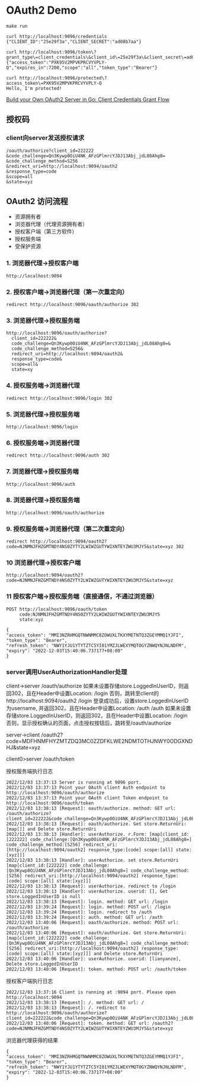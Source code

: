 # OAuth2 Demo

```
make run
```

```
curl http://localhost:9096/credentials
{"CLIENT_ID":"25e29f3a","CLIENT_SECRET":"ad08b7aa"}
```

```
curl http://localhost:9096/token\?grant_type\=client_credentials\&client_id\=25e29f3a\&client_secret\=ad08b7aa\&scope\=all
{"access_token":"PXK95V2MPVKPRCVYVPLY-Q","expires_in":7200,"scope":"all","token_type":"Bearer"}
```

```
curl http://localhost:9096/protected\?access_token\=PXK95V2MPVKPRCVYVPLY-Q
Hello, I'm protected!
```


[Build your Own OAuth2 Server in Go: Client Credentials Grant Flow](https://medium.com/@cyantarek/build-your-own-oauth2-server-in-go-7d0f660732c3)




## 授权码

### client向server发送授权请求

```
/oauth/authorize?client_id=222222
&code_challenge=Qn3Kywp0OiU4NK_AFzGPlmrcYJDJ13Abj_jdL08Ahg8=
&code_challenge_method=S256
&redirect_uri=http://localhost:9094/oauth2
&response_type=code
&scope=all
&state=xyz
```


## OAuth2 访问流程

* 资源拥有者
* 浏览器代理（代理资源拥有者）
* 授权客户端（第三方软件）
* 授权服务端
* 受保护资源

### 1. 浏览器代理->授权客户端

```
http://localhost:9094
```

### 2. 授权客户端->浏览器代理（第一次重定向）

```
redirect http://localhost:9096/oauth/authorize 302
```

### 3. 浏览器代理->授权服务端

```
http://localhost:9096/oauth/authorize?
  client_id=222222&
  code_challenge=Qn3Kywp0OiU4NK_AFzGPlmrcYJDJ13Abj_jdL08Ahg8=&
  code_challenge_method=S256&
  redirect_uri=http://localhost:9094/oauth2&
  response_type=code&
  scope=all&
  state=xy
```

### 4. 授权服务端->浏览器代理
```
redirect http://localhost:9096/login 302
```

### 5. 浏览器代理->授权服务端
```
http://localhost:9096/login
```

### 6. 授权服务端->浏览器代理
```
redirect http://localhost:9096/auth 302
```

### 7. 浏览器代理->授权服务端
```
http://localhost:9096/auth
```

### 8. 浏览器代理->授权服务端
```
http://localhost:9096/oauth/authorize
```

### 9. 授权服务端->浏览器代理（第二次重定向）
```
redirect http://localhost:9094/oauth2?code=NJNMNJFHZGMTNDY4NS0ZYTY2LWIWZGUTYWIXNTEYZWU3MJY5&state=xyz 302
```

### 10 浏览器代理->授权客户端
```
http://localhost:9094/oauth2?code=NJNMNJFHZGMTNDY4NS0ZYTY2LWIWZGUTYWIXNTEYZWU3MJY5&state=xyz
```

### 11 授权客户端->授权服务端（直接通信，不通过浏览器）
```
POST http://localhost:9096/oauth/token
     code:NJNMNJFHZGMTNDY4NS0ZYTY2LWIWZGUTYWIXNTEYZWU3MJY5
     state:xyz
```

```
{
"access_token": "MMI3NZRHMGQTNWNMMC0ZOWUXLTKXYMETNTQ3ZGEYMMQ1YJFI",
"token_type": "Bearer",
"refresh_token": "NWY1YJU1YTYTZTC5YI01YMZJLWEXYMQTOGYZNWQYNJNLNDFM",
"expiry": "2022-12-03T15:40:06.737177+08:00"
}
```


### server调用UserAuthorizationHandler处理
client->server
/oauth/authorize 如果未设置存储store.LoggedInUserID，则返回302，且在Header中设置Location: /login
                 否则，跳转至client的http://localhost:9094/oauth2
/login 登录成功后，设置store.LoggedInUserID为username, 并返回302，且在Header中设置Location: /auth
/auth 如果未设置存储store.LoggedInUserID，则返回302，且在Header中设置Location: /login
      否则，显示授权确认的页面，点击授权按钮后，跳转至/oauth/authorize

server->client
/oauth2?code=MDFHNMFHYZMTZDQ3MC0ZZDFKLWE2NDMTOTHJNWY0ODGXNDHJ&state=xyz

client0>server
/oauth/token


授权服务端执行日志
```
2022/12/03 13:37:13 Server is running at 9096 port.
2022/12/03 13:37:13 Point your OAuth client Auth endpoint to http://localhost:9096/oauth/authorize
2022/12/03 13:37:13 Point your OAuth client Token endpoint to http://localhost:9096/oauth/token
2022/12/03 13:38:13 [Request]: oauth/authorize. method: GET url: /oauth/authorize?client_id=222222&code_challenge=Qn3Kywp0OiU4NK_AFzGPlmrcYJDJ13Abj_jdL08Ahg8=&code_challenge_method=S256&redirect_uri=http://localhost:9094/oauth2&response_type=code&scope=all&state=xyz
2022/12/03 13:38:13 [Request]: oauth/authorize. Get store.ReturnUri: [map[]] and Delete store.ReturnUri
2022/12/03 13:38:13 [Handler]: userAuthorize. r.Form: [map[client_id:[222222] code_challenge:[Qn3Kywp0OiU4NK_AFzGPlmrcYJDJ13Abj_jdL08Ahg8=] code_challenge_method:[S256] redirect_uri:[http://localhost:9094/oauth2] response_type:[code] scope:[all] state:[xyz]]]
2022/12/03 13:38:13 [Handler]: userAuthorize. set store.ReturnUri [map[client_id:[222222] code_challenge:[Qn3Kywp0OiU4NK_AFzGPlmrcYJDJ13Abj_jdL08Ahg8=] code_challenge_method:[S256] redirect_uri:[http://localhost:9094/oauth2] response_type:[code] scope:[all] state:[xyz]]]
2022/12/03 13:38:13 [Request]: userAuthorize. redirect to /login
2022/12/03 13:38:13 [Handler]: userAuthorize. userid: [], Get store.LoggedInUserID is null
2022/12/03 13:38:13 [Request]: login. method: GET url: /login
2022/12/03 13:39:24 [Request]: login. method: POST url: /login
2022/12/03 13:39:24 [Request]: login. redirect to /auth
2022/12/03 13:39:24 [Request]: auth. method: GET url: /auth
2022/12/03 13:40:06 [Request]: oauth/authorize. method: POST url: /oauth/authorize
2022/12/03 13:40:06 [Request]: oauth/authorize. Get store.ReturnUri: [map[client_id:[222222] code_challenge:[Qn3Kywp0OiU4NK_AFzGPlmrcYJDJ13Abj_jdL08Ahg8=] code_challenge_method:[S256] redirect_uri:[http://localhost:9094/oauth2] response_type:[code] scope:[all] state:[xyz]]] and Delete store.ReturnUri
2022/12/03 13:40:06 [Handler]: userAuthorize. userid: [lianyanze], Delete store.LoggedInUserID
2022/12/03 13:40:06 [Request]: token. method: POST url: /oauth/token
```

授权客户端执行日志
```
2022/12/03 13:37:16 Client is running at :9094 port. Please open http://localhost:9094
2022/12/03 13:38:13 [Request]: /. method: GET url: /
2022/12/03 13:38:13 [Request]: /. redirect to http://localhost:9096/oauth/authorize?client_id=222222&code_challenge=Qn3Kywp0OiU4NK_AFzGPlmrcYJDJ13Abj_jdL08Ahg8%3D&code_challenge_method=S256&redirect_uri=http%3A%2F%2Flocalhost%3A9094%2Foauth2&response_type=code&scope=all&state=xyz
2022/12/03 13:40:06 [Request]: token. method: GET url: /oauth2?code=NJNMNJFHZGMTNDY4NS0ZYTY2LWIWZGUTYWIXNTEYZWU3MJY5&state=xyz
```

浏览器代理获得的结果
```
{
"access_token": "MMI3NZRHMGQTNWNMMC0ZOWUXLTKXYMETNTQ3ZGEYMMQ1YJFI",
"token_type": "Bearer",
"refresh_token": "NWY1YJU1YTYTZTC5YI01YMZJLWEXYMQTOGYZNWQYNJNLNDFM",
"expiry": "2022-12-03T15:40:06.737177+08:00"
}
```
